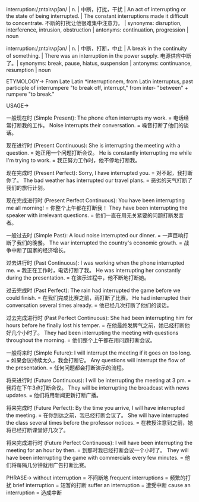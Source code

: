 interruption:/ˌɪntəˈrʌpʃən/ | n. | 中断，打扰，干扰 | An act of interrupting or the state of being interrupted. | The constant interruptions made it difficult to concentrate.  不断的打扰让他很难集中注意力。 | synonyms: disruption, interference, intrusion, obstruction | antonyms:  continuation, progression | noun

interruption:/ˌɪntəˈrʌpʃən/ | n. | 中断，打断，中止 | A break in the continuity of something. |  There was an interruption in the power supply.  电源供应中断了。| synonyms: break, pause, hiatus, suspension | antonyms:  continuance, resumption | noun


ETYMOLOGY->
From Late Latin *interruptionem,  from Latin interruptus, past participle of interrumpere "to break off, interrupt," from inter- "between" + rumpere "to break."


USAGE->

一般现在时 (Simple Present):
The phone often interrupts my work. = 电话经常打断我的工作。
Noise interrupts their conversation. = 噪音打断了他们的谈话。

现在进行时 (Present Continuous):
She is interrupting the meeting with a question. = 她正用一个问题打断会议。
He is constantly interrupting me while I'm trying to work. = 我正努力工作时，他不停地打断我。

现在完成时 (Present Perfect):
Sorry, I have interrupted you. = 对不起，我打断你了。
The bad weather has interrupted our travel plans. = 恶劣的天气打断了我们的旅行计划。

现在完成进行时 (Present Perfect Continuous):
You have been interrupting me all morning! = 你整个上午都在打断我！
They have been interrupting the speaker with irrelevant questions. = 他们一直在用无关紧要的问题打断发言者。

一般过去时 (Simple Past):
A loud noise interrupted our dinner. = 一声巨响打断了我们的晚餐。
The war interrupted the country's economic growth. = 战争中断了国家的经济增长。

过去进行时 (Past Continuous):
I was working when the phone interrupted me. = 我正在工作时，电话打断了我。
He was interrupting her constantly during the presentation. = 在演示过程中，他不断地打断她。

过去完成时 (Past Perfect):
The rain had interrupted the game before we could finish. =  在我们完成比赛之前，雨打断了比赛。
He had interrupted their conversation several times already. = 他已经几次打断了他们的谈话。

过去完成进行时 (Past Perfect Continuous):
She had been interrupting him for hours before he finally lost his temper. = 在他最终发脾气之前，她已经打断他好几个小时了。
They had been interrupting the meeting with questions throughout the morning. = 他们整个上午都在用问题打断会议。

一般将来时 (Simple Future):
I will interrupt the meeting if it goes on too long. = 如果会议持续太久，我会打断它。
Any questions will interrupt the flow of the presentation. = 任何问题都会打断演示的流程。

将来进行时 (Future Continuous):
I will be interrupting the meeting at 3 pm. = 我将在下午3点打断会议。
They will be interrupting the broadcast with news updates. = 他们将用新闻更新打断广播。


将来完成时 (Future Perfect):
By the time you arrive, I will have interrupted the meeting. = 在你到达之前，我已经打断会议了。
She will have interrupted the class several times before the professor notices. = 在教授注意到之前，她将已经打断课堂好几次了。

将来完成进行时 (Future Perfect Continuous):
I will have been interrupting the meeting for an hour by then. = 到那时我已经打断会议一个小时了。
They will have been interrupting the game with commercials every few minutes. = 他们将每隔几分钟就用广告打断比赛。


PHRASE->
without interruption = 不间断地
frequent interruptions = 频繁的打扰
brief interruption = 短暂的打断
suffer an interruption = 遭受中断
cause an interruption = 造成中断
